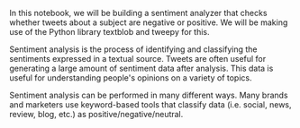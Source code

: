 
In this notebook, we will be building a sentiment analyzer that checks whether tweets about a subject are negative or positive. We will be making use of the Python library textblob and tweepy for this. 

Sentiment analysis is the process of identifying and classifying the sentiments expressed in a textual source. Tweets are often useful for generating a large amount of sentiment data after analysis. This data is useful for understanding people's opinions on a variety of topics.

Sentiment analysis can be performed in many different ways. Many brands and marketers use keyword-based tools that classify data (i.e. social, news, review, blog, etc.) as positive/negative/neutral.
